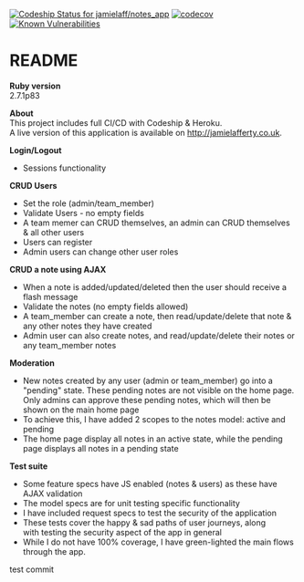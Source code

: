 [![Codeship Status for jamielaff/notes_app](https://app.codeship.com/projects/08c9b010-8332-0138-e03d-5e63fbe942d1/status?branch=master)](https://app.codeship.com/projects/398229)
[![codecov](https://codecov.io/gh/jamielaff/notes_app/branch/master/graph/badge.svg)](https://codecov.io/gh/jamielaff/notes_app)
[![Known Vulnerabilities](https://snyk.io/test/github/jamielaff/notes_app/badge.svg)](https://snyk.io/test/github/jamielaff/notes_app)
  
# README  

**Ruby version**  
2.7.1p83  
  
**About**  
This project includes full CI/CD with Codeship & Heroku.  
A live version of this application is available on http://jamielafferty.co.uk. 
  
**Login/Logout**  
- Sessions functionality

**CRUD Users**  
- Set the role (admin/team_member)
- Validate Users - no empty fields
- A team memer can CRUD themselves, an admin can CRUD themselves & all other users
- Users can register
- Admin users can change other user roles

**CRUD a note using AJAX**  
- When a note is added/updated/deleted then the user should receive a flash message  
- Validate the notes (no empty fields allowed)
- A team_member can create a note, then read/update/delete that note & any other notes they have created
- Admin user can also create notes, and read/update/delete their notes or any team_member notes

**Moderation**
- New notes created by any user (admin or team_member) go into a "pending" state. These pending notes are not visible on the home page. Only admins can approve these pending notes, which will then be shown on the main home page
- To achieve this, I have added 2 scopes to the notes model: active and pending
- The home page display all notes in an active state, while the pending page displays all notes in a pending state

**Test suite**
- Some feature specs have JS enabled (notes & users) as these have AJAX validation
- The model specs are for unit testing specific functionality
- I have included request specs to test the security of the application
- These tests cover the happy & sad paths of user journeys, along with testing the security aspect of the app in general
- While I do not have 100% coverage, I have green-lighted the main flows through the app.

test commit
